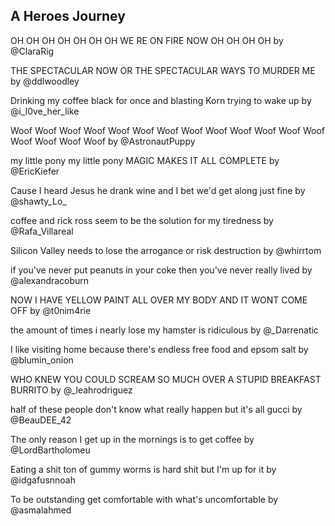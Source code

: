 A Heroes Journey
-----------------

OH OH OH OH OH
OH OH WE RE ON FIRE
NOW OH OH OH OH
by @ClaraRig

THE SPECTACULAR
NOW OR THE SPECTACULAR
WAYS TO MURDER ME
by @ddlwoodley

Drinking my coffee
black for once and blasting Korn
trying to wake up
by @i_l0ve_her_like

Woof Woof Woof Woof Woof
Woof Woof Woof Woof Woof Woof Woof
Woof Woof Woof Woof Woof
by @AstronautPuppy

my little pony
my little pony MAGIC
MAKES IT ALL COMPLETE
by @EricKiefer

Cause I heard Jesus
he drank wine and I bet we'd
get along just fine
by @shawty_Lo_

coffee and rick ross
seem to be the solution
for my tiredness
by @Rafa_Villareal

Silicon Valley
needs to lose the arrogance
or risk destruction
by @whirrtom

if you've never put
peanuts in your coke then you've
never really lived
by @alexandracoburn

NOW I HAVE YELLOW
PAINT ALL OVER MY BODY
AND IT WONT COME OFF
by @t0nim4rie

the amount of times
i nearly lose my hamster
is ridiculous
by @_Darrenatic

I like visiting
home because there's endless free
food and epsom salt
by @blumin_onion

WHO KNEW YOU COULD SCREAM
SO MUCH OVER A STUPID
BREAKFAST BURRITO
by @_leahrodriguez

half of these people
don't know what really happen
but it's all gucci
by @BeauDEE_42

The only reason
I get up in the mornings
is to get coffee
by @LordBartholomeu

Eating a shit ton
of gummy worms is hard shit
but I'm up for it
by @idgafusnnoah

To be outstanding
get comfortable with what's
uncomfortable
 by @asmalahmed